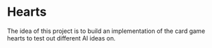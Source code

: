 # Hearts

The idea of this project is to build an implementation of the card 
game hearts to test out different AI ideas on. 